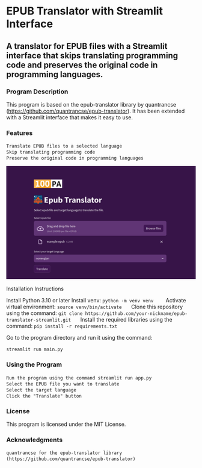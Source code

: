# EPUB Translator with Streamlit Interface

## A translator for EPUB files with a Streamlit interface that skips translating programming code and preserves the original code in programming languages.

### Program Description

This program is based on the epub-translator library by quantrancse (https://github.com/quantrancse/epub-translator). It has been extended with a Streamlit interface that makes it easy to use.

### Features

    Translate EPUB files to a selected language
    Skip translating programming code
    Preserve the original code in programming languages

![epubTranslator](./images/epubTranslator.png "screenshot")

Installation Instructions

Install Python 3.10 or later
Install venv:
```	python -m venv venv     ```
Activate virtual environment:
``` source venv/bin/activate    ```
Clone this repository using the command:
``` git clone https://github.com/your-nickname/epub-translator-streamlit.git    ```
Install the required libraries using the command:
``` pip install -r requirements.txt    ```

Go to the program directory and run it using the command:

```
streamlit run main.py
```

### Using the Program

    Run the program using the command streamlit run app.py
    Select the EPUB file you want to translate
    Select the target language
    Click the "Translate" button

### License

This program is licensed under the MIT License.

### Acknowledgments

    quantrancse for the epub-translator library (https://github.com/quantrancse/epub-translator)

